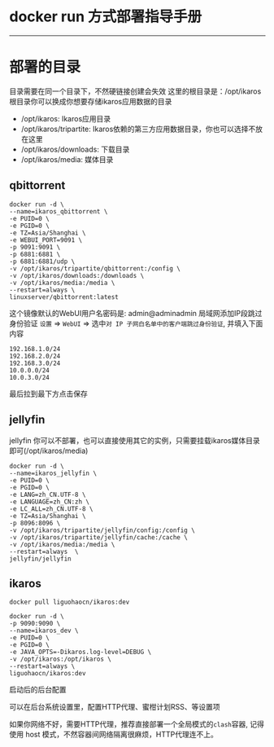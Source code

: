 # docker run 方式部署指导手册

<hr>

# 部署的目录

目录需要在同一个目录下，不然硬链接创建会失效
这里的根目录是：/opt/ikaros
根目录你可以换成你想要存储ikaros应用数据的目录

- /opt/ikaros: Ikaros应用目录
- /opt/ikaros/tripartite: Ikaros依赖的第三方应用数据目录，你也可以选择不放在这里
- /opt/ikaros/downloads: 下载目录
- /opt/ikaros/media: 媒体目录

## qbittorrent

```shell
docker run -d \
--name=ikaros_qbittorrent \
-e PUID=0 \
-e PGID=0 \
-e TZ=Asia/Shanghai \
-e WEBUI_PORT=9091 \
-p 9091:9091 \
-p 6881:6881 \
-p 6881:6881/udp \
-v /opt/ikaros/tripartite/qbittorrent:/config \
-v /opt/ikaros/downloads:/downloads \
-v /opt/ikaros/media:/media \
--restart=always \
linuxserver/qbittorrent:latest
```

这个镜像默认的WebUI用户名密码是: admin@adminadmin
局域网添加IP段跳过身份验证
`设置` => `WebUI` => 选中`对 IP 子网白名单中的客户端跳过身份验证`, 并填入下面内容

```text
192.168.1.0/24
192.168.2.0/24
192.168.3.0/24
10.0.0.0/24
10.0.3.0/24
```

最后拉到最下方点击保存

## jellyfin

jellyfin 你可以不部署，也可以直接使用其它的实例，只需要挂载ikaros媒体目录即可(/opt/ikaros/media)

```shell
docker run -d \
--name=ikaros_jellyfin \
-e PUID=0 \
-e PGID=0 \
-e LANG=zh_CN.UTF-8 \
-e LANGUAGE=zh_CN:zh \
-e LC_ALL=zh_CN.UTF-8 \
-e TZ=Asia/Shanghai \
-p 8096:8096 \
-v /opt/ikaros/tripartite/jellyfin/config:/config \
-v /opt/ikaros/tripartite/jellyfin/cache:/cache \
-v /opt/ikaros/media:/media \
--restart=always  \
jellyfin/jellyfin
```

## ikaros

```shell
docker pull liguohaocn/ikaros:dev
```

```shell
docker run -d \
-p 9090:9090 \
--name=ikaros_dev \
-e PUID=0 \
-e PGID=0 \
-e JAVA_OPTS=-Dikaros.log-level=DEBUG \
-v /opt/ikaros:/opt/ikaros \
--restart=always \
liguohaocn/ikaros:dev
```

启动后的后台配置

可以在后台系统设置里，配置HTTP代理、蜜柑计划RSS、等设置项

如果你网络不好，需要HTTP代理，推荐直接部署一个全局模式的`clash`容器, 
记得使用 host 模式，不然容器间网络隔离很麻烦，HTTP代理连不上。
